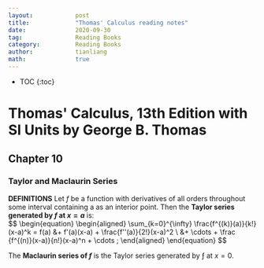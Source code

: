 ```yaml
---
layout:            post
title:             "Thomas' Calculus reading notes"
date:              2020-09-30
tag:               Reading Books
category:          Reading Books
author:            tianliang
math:              true
---
```



- TOC
{:toc}

# Thomas' Calculus, 13th Edition with SI Units by George B. Thomas

## Chapter 10  
### Taylor and Maclaurin Series
**DEFINITIONS**
Let $f$ be a function with derivatives of all orders throughout some interval containing a as an interior point. Then the **Taylor series generated by $f$ at $x = a$** is:  
\$$
\begin{equation}
 \begin{aligned}
\sum_{k=0}^{\infty} \frac{f^{(k)}(a)}{k!}(x-a)^k = f(a) &+ f'(a)(x-a) + \frac{f''(a)}{2!}(x-a)^2 
\\ &+ \cdots + \frac {f^{(n)}(x-a)}{n!}(x-a)^n + \cdots ;
 \end{aligned}
\end{equation}
$$

The **Maclaurin series of $f$** is the Taylor series generated by ƒ at $x = 0$.




